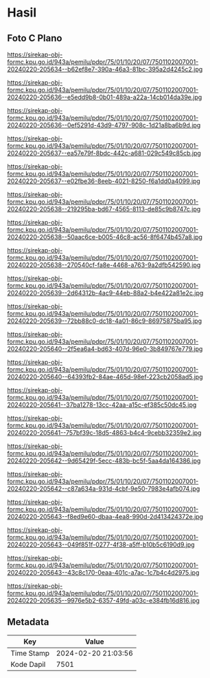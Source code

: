 # Hasil

## Foto C Plano

https://sirekap-obj-formc.kpu.go.id/943a/pemilu/pdpr/75/01/10/20/07/7501102007001-20240220-205634--b62ef8e7-390a-46a3-81bc-395a2d4245c2.jpg

https://sirekap-obj-formc.kpu.go.id/943a/pemilu/pdpr/75/01/10/20/07/7501102007001-20240220-205636--e5edd9b8-0b01-489a-a22a-14cb014da39e.jpg

https://sirekap-obj-formc.kpu.go.id/943a/pemilu/pdpr/75/01/10/20/07/7501102007001-20240220-205636--0ef5291d-43d9-4797-908c-1d21a8ba6b9d.jpg

https://sirekap-obj-formc.kpu.go.id/943a/pemilu/pdpr/75/01/10/20/07/7501102007001-20240220-205637--ea57e79f-8bdc-442c-a681-029c549c85cb.jpg

https://sirekap-obj-formc.kpu.go.id/943a/pemilu/pdpr/75/01/10/20/07/7501102007001-20240220-205637--e02fbe36-8eeb-4021-8250-f6a1dd0a4099.jpg

https://sirekap-obj-formc.kpu.go.id/943a/pemilu/pdpr/75/01/10/20/07/7501102007001-20240220-205638--219295ba-bd67-4565-8113-de85c9b8747c.jpg

https://sirekap-obj-formc.kpu.go.id/943a/pemilu/pdpr/75/01/10/20/07/7501102007001-20240220-205638--50aac6ce-b005-46c8-ac56-8f6474b457a8.jpg

https://sirekap-obj-formc.kpu.go.id/943a/pemilu/pdpr/75/01/10/20/07/7501102007001-20240220-205638--270540cf-fa8e-4468-a763-9a2dfb542590.jpg

https://sirekap-obj-formc.kpu.go.id/943a/pemilu/pdpr/75/01/10/20/07/7501102007001-20240220-205639--2d64312b-4ac9-44eb-88a2-b4e422a81e2c.jpg

https://sirekap-obj-formc.kpu.go.id/943a/pemilu/pdpr/75/01/10/20/07/7501102007001-20240220-205639--72bb88c0-dc18-4a01-86c9-86975875ba95.jpg

https://sirekap-obj-formc.kpu.go.id/943a/pemilu/pdpr/75/01/10/20/07/7501102007001-20240220-205640--2f5ea6a4-bd63-407d-96e0-3b849767e779.jpg

https://sirekap-obj-formc.kpu.go.id/943a/pemilu/pdpr/75/01/10/20/07/7501102007001-20240220-205640--64393fb2-84ae-465d-98ef-223cb2058ad5.jpg

https://sirekap-obj-formc.kpu.go.id/943a/pemilu/pdpr/75/01/10/20/07/7501102007001-20240220-205641--37ba1278-13cc-42aa-a15c-ef385c50dc45.jpg

https://sirekap-obj-formc.kpu.go.id/943a/pemilu/pdpr/75/01/10/20/07/7501102007001-20240220-205641--757bf39c-18d5-4863-b4c4-9cebb32359e2.jpg

https://sirekap-obj-formc.kpu.go.id/943a/pemilu/pdpr/75/01/10/20/07/7501102007001-20240220-205642--9d65429f-5ecc-483b-bc5f-5aa4da164386.jpg

https://sirekap-obj-formc.kpu.go.id/943a/pemilu/pdpr/75/01/10/20/07/7501102007001-20240220-205642--c87a634a-931d-4cbf-9e50-7983e4afb074.jpg

https://sirekap-obj-formc.kpu.go.id/943a/pemilu/pdpr/75/01/10/20/07/7501102007001-20240220-205643--f8ed9e60-dbaa-4ea8-990d-2d413424372e.jpg

https://sirekap-obj-formc.kpu.go.id/943a/pemilu/pdpr/75/01/10/20/07/7501102007001-20240220-205643--049f851f-0277-4f38-a5ff-b10b5c6190d9.jpg

https://sirekap-obj-formc.kpu.go.id/943a/pemilu/pdpr/75/01/10/20/07/7501102007001-20240220-205643--43c8c170-0eaa-401c-a7ac-1c7b4c4d2975.jpg

https://sirekap-obj-formc.kpu.go.id/943a/pemilu/pdpr/75/01/10/20/07/7501102007001-20240220-205635--9976e5b2-6357-49fd-a03c-e384fb16d816.jpg


## Metadata

| Key        | Value               |
| ---------- | ------------------- |
| Time Stamp | 2024-02-20 21:03:56 |
| Kode Dapil | 7501                |



